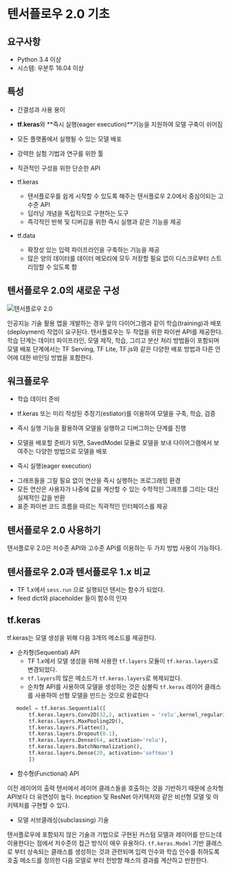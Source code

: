 # 텐서플로우 2.0 기초 

## 요구사항 

* Python 3.4 이상
* 시스템: 우분투 16.04 이상 

## 특성 

* 간결성과 사용 용이
* **tf.keras**와 **즉시 실행(eager execution)**기능을 지원하여 모델 구축이 쉬어짐
* 모든 플랫폼에서 실행될 수 있는 모델 배포 
* 강력한 실험 기법과 연구를 위한 툴
* 직관적인 구성을 위한 단순한 API

* tf.keras
  - 텐서플로우를 쉽게 시작할 수 있도록 해주는 텐서플로우 2.0에서 중심이되는 고수준 API
  - 딥러닝 개념을 독립적으로 구현하는 도구
  - 즉각적인 반복 및 디버깅을 위한 즉시 실행과 같은 기능을 제공

* tf.data
  - 확장성 있는 입력 파이프라인을 구축하는 기능을 제공
  - 많은 양의 데이터를 데이터 메모리에 모두 저장할 필요 없이 디스크로부터 스트리밍할 수 있도록 함

## 텐서플로우 2.0의 새로운 구성 

![텐서플로우 2.0](https://images.app.goo.gl/BXg4BuzCZfnnLsrd6)

인공지능 기술 활용 앱을 개발하는 경우 앞의 다이어그램과 같이 학습(training)과 배포(deployment) 작업이 요구된다. 
텐서플로우는 두 작업을 위한 파이썬 API를 제공한다.
학습 단계는 데이터 파이프라인, 모델 제작, 학습, 그리고 분산 처리 방법들이 포함되며 모델 배포 단계에서는 TF Serving, TF Lite, TF.js와 같은 다양한 배포 방법과 다른 언어에 대한 바인딩 방법을 포함한다.

## 워크플로우

* 학습 데이터 준비
* tf.keras 또는 미리 적성된 추정기(estiator)를 이용하여 모델을 구축, 학습, 검증
* 즉시 실행 기능을 활용하여 모델을 실행하고 디버그하는 단계를 진행 
* 모델을 배포할 준비가 되면, SavedModel 모듈로 모델을 보내 다이어그램에서 보여주는 다양한 방법으로 모델을 배포





* 즉시 실행(eager execution)
 - 그래프들을 그릴 필요 없이 연산을 즉시 실행하는 프로그래밍 환경
 - 모든 연산은 사용자가 나중에 값을 계산할 수 있는 수학적인 그래프를 그리는 대신 실제적인 값을 반환
 - 표준 파이썬 코드 흐름을 따르는 직곽적인 인터페이스를 제공
 
## 텐서플로우 2.0 사용하기

텐서플로우 2.0은 저수준 API와 고수준 API를 이용하는 두 가지 방법 사용이 가능하다.



## 텐서플로우 2.0과 텐서플로우 1.x 비교 

 - TF 1.x에서 ```sess.run``` 으로 실행되던 텐서는 함수가 되었다.
 - feed dict와 placeholder 들이 함수의 인자

## tf.keras

tf.keras는 모델 생성을 위해 다음 3개의 메소드를 제공한다.

 - 순차형(Sequential) API
 	+ TF 1.x에서 모델 생성을 위해 사용한 ```tf.layers``` 모듈이 ```tf.keras.layers```로 변경되었다.
 	+ ```tf.layers```의 많은 메소드가 ```tf.keras.layers```로 복제되었다.
 	+ 순차형 API를 사용하여 모델을 생성하는 것은 심볼릭 ```tf.keras``` 레이어 클래스를 사용하여 선형 모델을 만드는 것으로 완료한다

 ```python
 	model = tf.keras.Sequential([
 		tf.keras.layers.Conv2D(32,2, activation = 'relu',kernel_regularizer = tf.keras.kernel_regularizer.l2(0.04), input_shape=(28, 28, 1)),
 		tf.keras.layers.MaxPooling2D(),
 		tf.keras.layers.Flatten(),
 		tf.keras.layers.Dropout(0.1),
 		tf.keras.layers.Dense(64, activation='relu'),
 		tf.keras.layers.BatchNormalization(),
 		tf.keras.layers.Dense(20, activation='softmax')
 		])
 ```  

 - 함수형(Functional) API

 이전 레이어의 출력 텐서에서 레이어 클래스들을 호출하는 것을 기반하기 때문에 순차형 API보다 더 유연성이 높다. 
 Inception 및 ResNet 아키텍저와 같은 비선형 모델 및 아키텍처를 구현할 수 있다.

 - 모델 서브클래싱(subclassing) 기술

텐서플로우에 포함되지 않은 기술과 기법으로 구현된 커스텀 모델과 레이어를 만드는데 이용한다는 점에서 저수준의 접근 방식이 매우 유용하다.
```tf.keras.Model``` 기반 클래스로 부터 상속되는 클래스를 생성하는 것과 관련되며 입력 인수와 학습 인수를 취하도록 호출 메소드를 정의한 다음 
모델로 부터 전방향 패스의 결과를 계산하고 반한한다.




